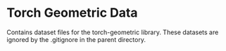 # Torch Geometric Data

Contains dataset files for the torch-geometric library. These datasets are ignored by the .gitignore in
the parent directory.
